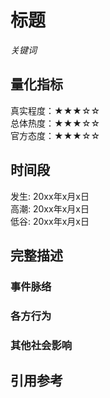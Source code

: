 # 标题
*关键词*  
## 量化指标
真实程度：★★★☆☆  
总体热度：★★★☆☆  
官方态度：★★★☆☆  
## 时间段
发生: 20xx年x月x日  
高潮: 20xx年x月x日  
低谷: 20xx年x月x日  
## 完整描述
### 事件脉络
### 各方行为
### 其他社会影响
## 引用参考
<!-- 引用跳转链接 -->
